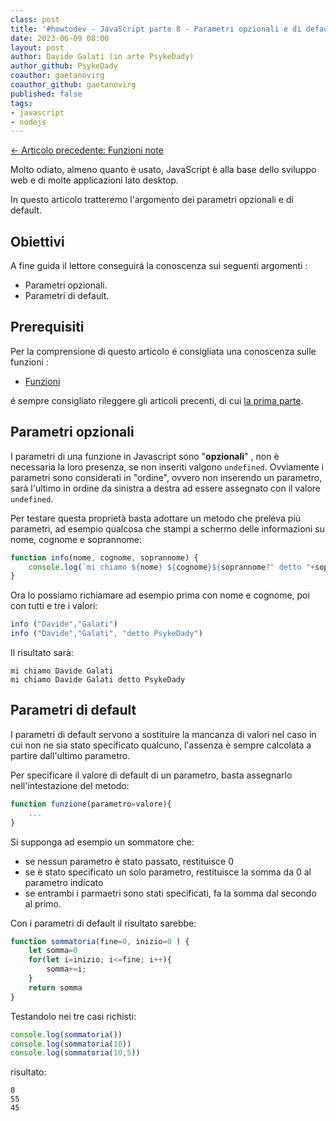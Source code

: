 ```yaml
---
class: post
title: '#howtodev - JavaScript parte 8 - Parametri opzionali e di default' 
date: 2023-06-09 08:00
layout: post 
author: Davide Galati (in arte PsykeDady)
author_github: PsykeDady
coauthor: gaetanovirg	
coauthor_github: gaetanovirg
published: false
tags: 
- javascript
- nodejs
---
```


[&larr; Articolo precedente: Funzioni note](https://linuxhub.it/articles/howtodev-javascript-pt7)  

Molto odiato, almeno quanto è usato, JavaScript è alla base dello sviluppo web e di molte applicazioni lato desktop.  

In questo articolo tratteremo l'argomento dei parametri opzionali e di default.

## Obiettivi

A fine guida il lettore conseguirá la conoscenza sui seguenti argomenti : 
- Parametri opzionali.
- Parametri di default.

## Prerequisiti

Per la comprensione di questo articolo é consigliata una conoscenza sulle funzioni : 
- [Funzioni](https://linuxhub.it/articles/howtodev-javascript-pt5)

é sempre consigliato rileggere gli articoli precenti, di cui [la prima parte](https://linuxhub.it/articles/howtodev-javascript-pt1).

## Parametri opzionali

I parametri di una funzione in Javascript sono "**opzionali**" ,  non è necessaria la loro presenza, se non inseriti valgono `undefined`. Ovviamente i parametri sono considerati in "ordine", ovvero non inserendo un parametro, sarà l'ultimo in ordine da sinistra a destra ad essere assegnato con il valore `undefined`.

Per testare questa proprietà basta adottare un metodo che preleva più parametri, ad esempio qualcosa che stampi a schermo delle informazioni su nome, cognome e soprannome: 

```javascript
function info(nome, cognome, soprannome) {
	console.log(`mi chiamo ${nome} ${cognome}${soprannome?" detto "+soprannome:""}`)
}
```

Ora lo possiamo richiamare ad esempio prima con nome e cognome, poi con tutti e tre i valori: 

```javascript
info ("Davide","Galati")
info ("Davide","Galati", "detto PsykeDady")
```

Il risultato sarà:

```plain
mi chiamo Davide Galati
mi chiamo Davide Galati detto PsykeDady
```

## Parametri di default

I parametri di default servono a sostituire la mancanza di valori nel caso in cui non ne sia stato specificato qualcuno,  l'assenza è sempre calcolata a partire dall'ultimo parametro.

Per specificare il valore di default di un parametro, basta assegnarlo nell'intestazione del metodo: 

```javascript
function funzione(parametro=valore){
	...
}
```

Si supponga ad esempio un sommatore che:

- se nessun parametro è stato passato, restituisce 0
- se è stato specificato un solo parametro, restituisce la somma da 0 al parametro indicato
- se entrambi i parmaetri sono stati specificati, fa la somma dal secondo al primo.

Con i parametri di default il risultato sarebbe: 

```javascript
function sommatoria(fine=0, inizio=0 ) {
	let somma=0
	for(let i=inizio; i<=fine; i++){
		somma+=i;
	}
	return somma
}
```

Testandolo nei tre casi richisti: 

```javascript
console.log(sommatoria())
console.log(sommatoria(10))
console.log(sommatoria(10,5))
```

risultato:

```plain
0
55
45
```

